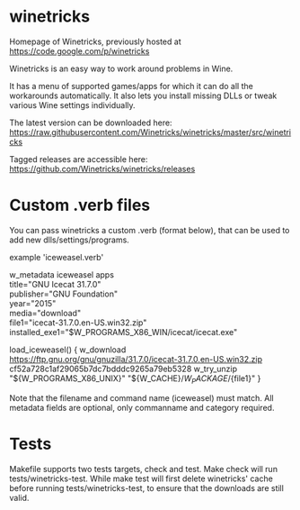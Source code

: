 # winetricks
Homepage of Winetricks, previously hosted at https://code.google.com/p/winetricks

Winetricks is an easy way to work around problems in Wine.

It has a menu of supported games/apps for which it can do all the workarounds automatically. It also lets you install missing DLLs or tweak various Wine settings individually.

The latest version can be downloaded here:
https://raw.githubusercontent.com/Winetricks/winetricks/master/src/winetricks

Tagged releases are accessible here:
https://github.com/Winetricks/winetricks/releases

# Custom .verb files
You can pass winetricks a custom .verb (format below), that can be used to add new dlls/settings/programs.

example 'iceweasel.verb'

w_metadata iceweasel apps \
    title="GNU Icecat 31.7.0" \
    publisher="GNU Foundation" \
    year="2015" \
    media="download" \
    file1="icecat-31.7.0.en-US.win32.zip" \
    installed_exe1="$W_PROGRAMS_X86_WIN/icecat/icecat.exe"

load_iceweasel()
{
    w_download https://ftp.gnu.org/gnu/gnuzilla/31.7.0/icecat-31.7.0.en-US.win32.zip cf52a728c1af29065b7dc7bdddc9265a79eb5328
    w_try_unzip "${W_PROGRAMS_X86_UNIX}" "${W_CACHE}/${W_PACKAGE}/${file1}"
}

Note that the filename and command name (iceweasel) must match. All metadata fields are optional, only commanname and category required.


# Tests
Makefile supports two tests targets, check and test.
Make check will run tests/winetricks-test.
While make test will first delete winetricks' cache before running tests/winetricks-test, to ensure that the downloads are still valid.
